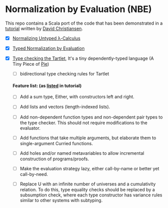 # Normalization by Evaluation (NBE)

This repo contains a Scala port of the code that has been demonstrated in a [tutorial](http://davidchristiansen.dk/tutorials/nbe/) written by [David Christiansen](http://davidchristiansen.dk/). 


- [x] [Normalizing Untyped λ-Calculus](https://github.com/heyrutvik/nbe-a-tutorial/tree/master/src/main/scala/nbe/untyped)

- [x] [Typed Normalization by Evaluation](https://github.com/heyrutvik/nbe-a-tutorial/tree/master/src/main/scala/nbe/typed/simply)

- [x] [Type checking the Tartlet](https://github.com/heyrutvik/nbe-a-tutorial/tree/master/src/main/scala/nbe/typed/dependently), It's a tiny dependently-typed language (A Tiny Piece of [Pie](https://github.com/the-little-typer/pie))
    
    - [ ] bidirectional type checking rules for Tartlet
    
    #### Feature list: (as [listed](http://davidchristiansen.dk/tutorials/nbe/#%28part._.Projects%29) in tutorial)
    
    - [ ] Add a sum type, Either, with constructors left and right.
    
    - [ ] Add lists and vectors (length-indexed lists).
    
    - [ ] Add non-dependent function types and non-dependent pair types to the type checker. This should not require modifications to the evaluator.
    
    - [ ] Add functions that take multiple arguments, but elaborate them to single-argument Curried functions.
    
    - [ ] Add holes and/or named metavariables to allow incremental construction of programs/proofs.
    
    - [ ] Make the evaluation strategy lazy, either call-by-name or better yet call-by-need.
    
    - [ ] Replace U with an infinite number of universes and a cumulativity relation. To do this, type equality checks should be replaced by a subsumption check, where each type constructor has variance rules similar to other systems with subtyping.
